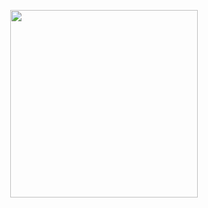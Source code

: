 <p align="center">
<img src="https://github.com/user-attachments/assets/327c5341-a154-4b7c-8f1a-682c245977fc"width="300">
</p>

